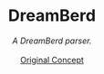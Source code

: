 <div align="center">
  <h1>DreamBerd</h1>
  <i>A DreamBerd parser.</i>
  <br><br>
  <a href="https://github.com/TodePond/DreamBerd">Original Concept</a>
</div>
